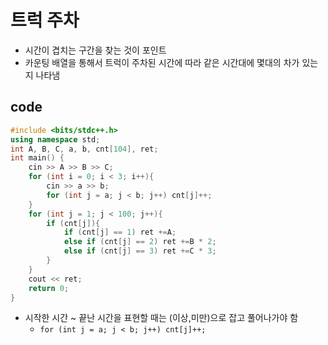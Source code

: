 # 트럭 주차
- 시간이 겹치는 구간을 찾는 것이 포인트
- 카운팅 배열을 통해서 트럭이 주차된 시간에 따라 같은 시간대에 몇대의 차가 있는지 나타냄
## code
```cpp
#include <bits/stdc++.h>
using namespace std;
int A, B, C, a, b, cnt[104], ret;
int main() {
    cin >> A >> B >> C;
    for (int i = 0; i < 3; i++){
        cin >> a >> b;
        for (int j = a; j < b; j++) cnt[j]++;
    }
    for (int j = 1; j < 100; j++){
        if (cnt[j]){
            if (cnt[j] == 1) ret +=A;
            else if (cnt[j] == 2) ret +=B * 2;
            else if (cnt[j] == 3) ret +=C * 3;
        }
    }
    cout << ret;
    return 0;
}
```
- 시작한 시간 ~ 끝난 시간을 표현할 때는 (이상,미만)으로 잡고 풀어나가야 함
    - ```for (int j = a; j < b; j++) cnt[j]++;```
